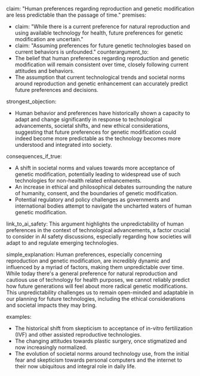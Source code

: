 claim: "Human preferences regarding reproduction and genetic modification are less predictable than the passage of time."
premises:
  - claim: "While there is a current preference for natural reproduction and using available technology for health, future preferences for genetic modification are uncertain."
  - claim: "Assuming preferences for future genetic technologies based on current behaviors is unfounded."
counterargument_to:
  - The belief that human preferences regarding reproduction and genetic modification will remain consistent over time, closely following current attitudes and behaviors.
  - The assumption that current technological trends and societal norms around reproduction and genetic enhancement can accurately predict future preferences and decisions.

strongest_objection:
  - Human behavior and preferences have historically shown a capacity to adapt and change significantly in response to technological advancements, societal shifts, and new ethical considerations, suggesting that future preferences for genetic modification could indeed become more predictable as the technology becomes more understood and integrated into society.

consequences_if_true:
  - A shift in societal norms and values towards more acceptance of genetic modification, potentially leading to widespread use of such technologies for non-health related enhancements.
  - An increase in ethical and philosophical debates surrounding the nature of humanity, consent, and the boundaries of genetic modification.
  - Potential regulatory and policy challenges as governments and international bodies attempt to navigate the uncharted waters of human genetic modification.

link_to_ai_safety: This argument highlights the unpredictability of human preferences in the context of technological advancements, a factor crucial to consider in AI safety discussions, especially regarding how societies will adapt to and regulate emerging technologies.

simple_explanation: Human preferences, especially concerning reproduction and genetic modification, are incredibly dynamic and influenced by a myriad of factors, making them unpredictable over time. While today there's a general preference for natural reproduction and cautious use of technology for health purposes, we cannot reliably predict how future generations will feel about more radical genetic modifications. This unpredictability challenges us to remain open-minded and adaptable in our planning for future technologies, including the ethical considerations and societal impacts they may bring.

examples:
  - The historical shift from skepticism to acceptance of in-vitro fertilization (IVF) and other assisted reproductive technologies.
  - The changing attitudes towards plastic surgery, once stigmatized and now increasingly normalized.
  - The evolution of societal norms around technology use, from the initial fear and skepticism towards personal computers and the internet to their now ubiquitous and integral role in daily life.